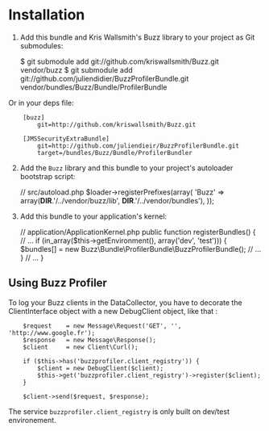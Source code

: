 Installation
============

  1. Add this bundle and Kris Wallsmith's Buzz library to your project as Git submodules:

        $ git submodule add git://github.com/kriswallsmith/Buzz.git vendor/buzz
        $ git submodule add git://github.com/juliendidier/BuzzProfilerBundle.git vendor/bundles/Buzz/Bundle/ProfilerBundle

  Or in your deps file:

        [buzz]
            git=http://github.com/kriswallsmith/Buzz.git

        [JMSSecurityExtraBundle]
            git=http://github.com/juliendieir/BuzzProfilerBundle.git
            target=/bundles/Buzz/Bundle/ProfilerBundler


  2. Add the `Buzz` library and this bundle to your project's autoloader bootstrap script:

        // src/autoload.php
        $loader->registerPrefixes(array(
            'Buzz' => array(__DIR__.'/../vendor/buzz/lib', __DIR__.'/../vendor/bundles'),
        ));

  3. Add this bundle to your application's kernel:

        // application/ApplicationKernel.php
        public function registerBundles()
        {
            // ...
            if (in_array($this->getEnvironment(), array('dev', 'test'))) {
                $bundles[] = new Buzz\Bundle\ProfilerBundle\BuzzProfilerBundle();
                // ...
            }
            // ...
        }

Using Buzz Profiler
-------------------

To log your Buzz clients in the DataCollector, you have to decorate the ClientInterface object with a new DebugClient object,
like that :

        $request    = new Message\Request('GET', '', 'http://www.google.fr');
        $response   = new Message\Response();
        $client     = new Client\Curl();

        if ($this->has('buzzprofiler.client_registry')) {
            $client = new DebugClient($client);
            $this->get('buzzprofiler.client_registry')->register($client);
        }

        $client->send($request, $response);

The service `buzzprofiler.client_registry` is only built on dev/test environement.